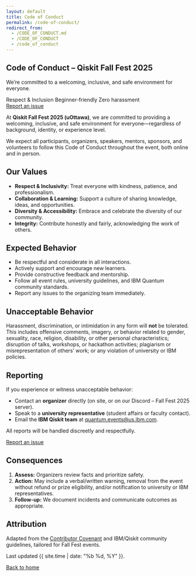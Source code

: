 ```yaml
---
layout: default
title: Code of Conduct
permalink: /code-of-conduct/
redirect_from:
  - /CODE_OF_CONDUCT.md
  - /CODE_OF_CONDUCT
  - /code_of_conduct
---
```



<section class="coc-hero">
  <h1>Code of Conduct – Qiskit Fall Fest 2025</h1>
  <p class="lead">We’re committed to a welcoming, inclusive, and safe environment for everyone.</p>
  <div class="badge-row">
    <span class="badge ok">Respect &amp; Inclusion</span>
    <span class="badge info">Beginner-friendly</span>
    <span class="badge warn">Zero harassment</span>
  </div>
  <a class="btn primary" href="{{ '/contact/' | relative_url }}">Report an issue</a>
</section>

<section class="card">
  <p>At <strong>Qiskit Fall Fest 2025 (uOttawa)</strong>, we are committed to providing a welcoming, inclusive, and safe environment for everyone—regardless of background, identity, or experience level.</p>
  <p>We expect all participants, organizers, speakers, mentors, sponsors, and volunteers to follow this Code of Conduct throughout the event, both online and in person.</p>
</section>

<section class="grid two">
  <div class="card">
    <h2 id="values">Our Values</h2>
    <ul>
      <li><strong>Respect &amp; Inclusivity:</strong> Treat everyone with kindness, patience, and professionalism.</li>
      <li><strong>Collaboration &amp; Learning:</strong> Support a culture of sharing knowledge, ideas, and opportunities.</li>
      <li><strong>Diversity &amp; Accessibility:</strong> Embrace and celebrate the diversity of our community.</li>
      <li><strong>Integrity:</strong> Contribute honestly and fairly, acknowledging the work of others.</li>
    </ul>
  </div>

  <div class="card">
    <h2 id="expected">Expected Behavior</h2>
    <ul>
      <li>Be respectful and considerate in all interactions.</li>
      <li>Actively support and encourage new learners.</li>
      <li>Provide constructive feedback and mentorship.</li>
      <li>Follow all event rules, university guidelines, and IBM Quantum community standards.</li>
      <li>Report any issues to the organizing team immediately.</li>
    </ul>
  </div>
</section>

<section class="card">
  <h2 id="unacceptable">Unacceptable Behavior</h2>
  <div class="callout danger">
    <p>Harassment, discrimination, or intimidation in any form will <strong>not</strong> be tolerated. This includes offensive comments, imagery, or behavior related to gender, sexuality, race, religion, disability, or other personal characteristics; disruption of talks, workshops, or hackathon activities; plagiarism or misrepresentation of others’ work; or any violation of university or IBM policies.</p>
  </div>
</section>

<section class="card" id="reporting">
  <h2>Reporting</h2>
  <div class="report-box">
    <p>If you experience or witness unacceptable behavior:</p>
    <ul>
      <li>Contact an <strong>organizer</strong> directly (on site, or on our Discord – Fall Fest 2025 server).</li>
      <li>Speak to a <strong>university representative</strong> (student affairs or faculty contact).</li>
      <li>Email the <strong>IBM Qiskit team</strong> at <a href="mailto:quantum.events@us.ibm.com">quantum.events@us.ibm.com</a>.</li>
    </ul>
    <p>All reports will be handled discreetly and respectfully.</p>
    <a class="btn primary" href="{{ '/contact/' | relative_url }}">Report an issue</a>
  </div>
</section>

<section class="card">
  <h2 id="consequences">Consequences</h2>
  <ol class="timeline">
    <li><strong>Assess:</strong> Organizers review facts and prioritize safety.</li>
    <li><strong>Action:</strong> May include a verbal/written warning, removal from the event without refund or prize eligibility, and/or notification to university or IBM representatives.</li>
    <li><strong>Follow-up:</strong> We document incidents and communicate outcomes as appropriate.</li>
  </ol>
</section>

<section class="card">
  <h2 id="attribution">Attribution</h2>
  <p>Adapted from the <a href="https://www.contributor-covenant.org/">Contributor Covenant</a> and IBM/Qiskit community guidelines, tailored for Fall Fest events.</p>
  <p class="note">Last updated {{ site.time | date: "%b %d, %Y" }}.</p>
</section>

<p class="center"><a class="btn" href="{{ '/' | relative_url }}">Back to home</a></p>
